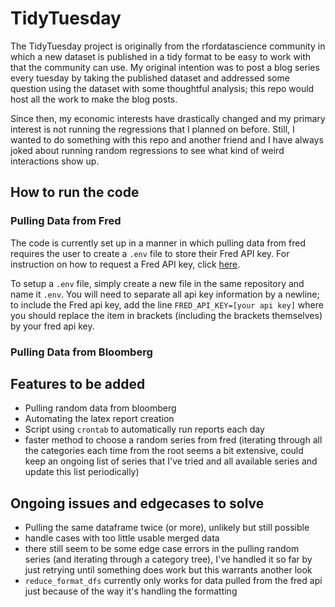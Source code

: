 # TidyTuesday

The TidyTuesday project is originally from the rfordatascience community in which a new dataset is published in a tidy format to be easy to work with that the community can use. My original intention was to post a blog series every tuesday by taking the published dataset and addressed some question using the dataset with some thoughtful analysis; this repo would host all the work to make the blog posts.

Since then, my economic interests have drastically changed and my primary interest is not running the regressions that I planned on before. Still, I wanted to do something with this repo and another friend and I have always joked about running random regressions to see what kind of weird interactions show up.

## How to run the code

### Pulling Data from Fred

The code is currently set up in a manner in which pulling data from fred requires the user to create a `.env` file to store their Fred API key. For instruction on how to request a Fred API key, click [here](https://fred.stlouisfed.org/docs/api/api_key.html).

To setup a `.env` file, simply create a new file in the same repository and name it `.env`. You will need to separate all api key information by a newline; to include the Fred api key, add the line `FRED_API_KEY=[your api key]` where you should replace the item in brackets (including the brackets themselves) by your fred api key.

### Pulling Data from Bloomberg

## Features to be added

- Pulling random data from bloomberg
- Automating the latex report creation
- Script using `crontab` to automatically run reports each day
- faster method to choose a random series from fred (iterating through all the categories each time from the root seems a bit extensive, could keep an ongoing list of series that I've tried and all available series and update this list periodically)

## Ongoing issues and edgecases to solve

- Pulling the same dataframe twice (or more), unlikely but still possible
- handle cases with too little usable merged data
- there still seem to be some edge case errors in the pulling random series (and iterating through a category tree), I've handled it so far by just retrying until something does work but this warrants another look
- `reduce_format_dfs` currently only works for data pulled from the fred api just because of the way it's handling the formatting
